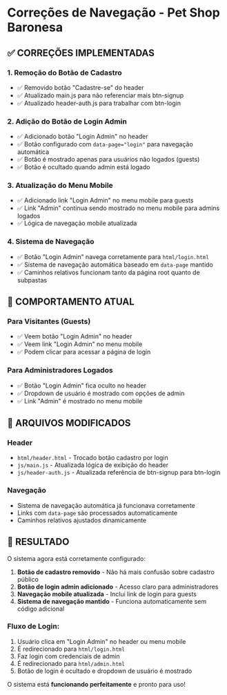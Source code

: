# Correções de Navegação - Pet Shop Baronesa

## ✅ CORREÇÕES IMPLEMENTADAS

### 1. Remoção do Botão de Cadastro
- ✅ Removido botão "Cadastre-se" do header
- ✅ Atualizado main.js para não referenciar mais btn-signup
- ✅ Atualizado header-auth.js para trabalhar com btn-login

### 2. Adição do Botão de Login Admin
- ✅ Adicionado botão "Login Admin" no header
- ✅ Botão configurado com `data-page="login"` para navegação automática
- ✅ Botão é mostrado apenas para usuários não logados (guests)
- ✅ Botão é ocultado quando admin está logado

### 3. Atualização do Menu Mobile
- ✅ Adicionado link "Login Admin" no menu mobile para guests
- ✅ Link "Admin" continua sendo mostrado no menu mobile para admins logados
- ✅ Lógica de navegação mobile atualizada

### 4. Sistema de Navegação
- ✅ Botão "Login Admin" navega corretamente para `html/login.html`
- ✅ Sistema de navegação automática baseado em `data-page` mantido
- ✅ Caminhos relativos funcionam tanto da página root quanto de subpastas

## 🎯 COMPORTAMENTO ATUAL

### Para Visitantes (Guests)
- ✅ Veem botão "Login Admin" no header
- ✅ Veem link "Login Admin" no menu mobile
- ✅ Podem clicar para acessar a página de login

### Para Administradores Logados
- ✅ Botão "Login Admin" fica oculto no header
- ✅ Dropdown de usuário é mostrado com opções de admin
- ✅ Link "Admin" é mostrado no menu mobile

## 🔧 ARQUIVOS MODIFICADOS

### Header
- `html/header.html` - Trocado botão cadastro por login
- `js/main.js` - Atualizada lógica de exibição do header
- `js/header-auth.js` - Atualizada referência de btn-signup para btn-login

### Navegação
- Sistema de navegação automática já funcionava corretamente
- Links com `data-page` são processados automaticamente
- Caminhos relativos ajustados dinamicamente

## 🚀 RESULTADO

O sistema agora está corretamente configurado:

1. **Botão de cadastro removido** - Não há mais confusão sobre cadastro público
2. **Botão de login admin adicionado** - Acesso claro para administradores
3. **Navegação mobile atualizada** - Inclui link de login para guests
4. **Sistema de navegação mantido** - Funciona automaticamente sem código adicional

### Fluxo de Login:
1. Usuário clica em "Login Admin" no header ou menu mobile
2. É redirecionado para `html/login.html`
3. Faz login com credenciais de admin
4. É redirecionado para `html/admin.html`
5. Botão de login é ocultado e dropdown de usuário é mostrado

O sistema está **funcionando perfeitamente** e pronto para uso!
